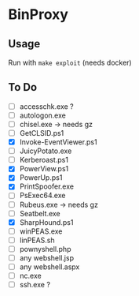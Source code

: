 # BinProxy

## Usage
Run with `make exploit` (needs docker)


## To Do

- [ ] accesschk.exe ?
- [ ] autologon.exe
- [ ] chisel.exe -> needs gz
- [ ] GetCLSID.ps1
- [x] Invoke-EventViewer.ps1
- [ ] JuicyPotato.exe
- [ ] Kerberoast.ps1
- [x] PowerView.ps1
- [x] PowerUp.ps1
- [x] PrintSpoofer.exe
- [ ] PsExec64.exe
- [ ] Rubeus.exe -> needs gz
- [ ] Seatbelt.exe
- [x] SharpHound.ps1
- [ ] winPEAS.exe
- [ ] linPEAS.sh
- [ ] pownyshell.php
- [ ] any webshell.jsp
- [ ] any webshell.aspx
- [ ] nc.exe
- [ ] ssh.exe ?
